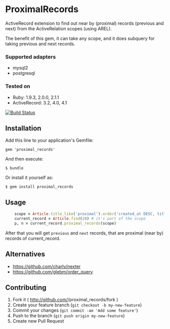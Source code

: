 # ProximalRecords

ActiveRecord extension to find out near by (proximal) records (previous and next) from the ActiveRelation scopes (using AREL).

The benefit of this gem, it can take any scope, and it does subquery for taking previous and next records.

### Supported adapters

* mysql2
* postgresql

### Tested on

* Ruby: 1.9.3, 2.0.0, 2.1.1
* ActiveRecord: 3.2, 4.0, 4.1

[![Build Status](https://travis-ci.org/dmitry/proximal_records.svg?branch=master)](https://travis-ci.org/dmitry/proximal_records)


## Installation

Add this line to your application's Gemfile:

    gem 'proximal_records'

And then execute:

    $ bundle

Or install it yourself as:

    $ gem install proximal_records


## Usage

```ruby
    scope = Article.title_like('proximal').order('created_at DESC, title ASC')
    current_record = Article.find(20) # it's part of the scope
    p, n = current_record.proximal_records(scope)
```

After that you will get `previous` and `next` records, that are proximal (near by) records of current_record.


## Alternatives

- https://github.com/charly/nexter
- https://github.com/glebm/order_query

## Contributing

1. Fork it ( http://github.com/<my-github-username>/proximal_records/fork )
2. Create your feature branch (`git checkout -b my-new-feature`)
3. Commit your changes (`git commit -am 'Add some feature'`)
4. Push to the branch (`git push origin my-new-feature`)
5. Create new Pull Request

